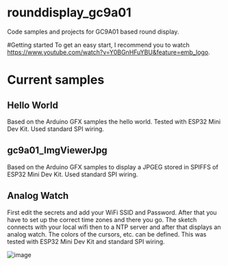 # rounddisplay_gc9a01
Code samples and projects for GC9A01 based round display.

#Getting started
To get an easy start, I recommend you to watch https://www.youtube.com/watch?v=Y0BGnHFuYBU&feature=emb_logo.

# Current samples
## Hello World
Based on the Arduino GFX samples the hello world. Tested with ESP32 Mini Dev Kit. Used standard SPI wiring.

## gc9a01_ImgViewerJpg
Based on the Arduino GFX samples to display a JPGEG stored in SPIFFS of ESP32 Mini Dev Kit. Used standard SPI wiring.

## Analog Watch
First edit the secrets and add your WiFi SSID and Password. After that you have to set up the correct time zones and there you go. The sketch connects with your local wifi then to a NTP server and after that displays an analog watch. The colors of the cursors, etc. can be defined. This was tested with ESP32 Mini Dev Kit and standard SPI wiring.

![image](img/analogwatch.jpg)
